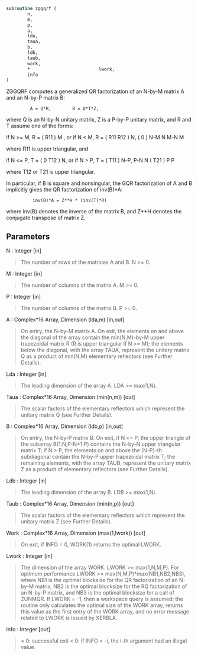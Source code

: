 ```fortran
subroutine zggqrf (
		n,
		m,
		p,
		a,
		lda,
		taua,
		b,
		ldb,
		taub,
		work,
		*                          lwork,
		info
)
```

 ZGGQRF computes a generalized QR factorization of an N-by-M matrix A
 and an N-by-P matrix B:

             A = Q*R,        B = Q*T*Z,

 where Q is an N-by-N unitary matrix, Z is a P-by-P unitary matrix,
 and R and T assume one of the forms:

 if N >= M,  R = ( R11 ) M  ,   or if N < M,  R = ( R11  R12 ) N,
                 (  0  ) N-M                         N   M-N
                    M

 where R11 is upper triangular, and

 if N <= P,  T = ( 0  T12 ) N,   or if N > P,  T = ( T11 ) N-P,
                  P-N  N                           ( T21 ) P
                                                      P

 where T12 or T21 is upper triangular.

 In particular, if B is square and nonsingular, the GQR factorization
 of A and B implicitly gives the QR factorization of inv(B)*A:

              inv(B)*A = Z**H * (inv(T)*R)

 where inv(B) denotes the inverse of the matrix B, and Z**H denotes the
 conjugate transpose of matrix Z.

## Parameters
N : Integer [in]
> The number of rows of the matrices A and B. N >= 0.

M : Integer [in]
> The number of columns of the matrix A.  M >= 0.

P : Integer [in]
> The number of columns of the matrix B.  P >= 0.

A : Complex*16 Array, Dimension (lda,m) [in,out]
> On entry, the N-by-M matrix A.
> On exit, the elements on and above the diagonal of the array
> contain the min(N,M)-by-M upper trapezoidal matrix R (R is
> upper triangular if N >= M); the elements below the diagonal,
> with the array TAUA, represent the unitary matrix Q as a
> product of min(N,M) elementary reflectors (see Further
> Details).

Lda : Integer [in]
> The leading dimension of the array A. LDA >= max(1,N).

Taua : Complex*16 Array, Dimension (min(n,m)) [out]
> The scalar factors of the elementary reflectors which
> represent the unitary matrix Q (see Further Details).

B : Complex*16 Array, Dimension (ldb,p) [in,out]
> On entry, the N-by-P matrix B.
> On exit, if N <= P, the upper triangle of the subarray
> B(1:N,P-N+1:P) contains the N-by-N upper triangular matrix T;
> if N > P, the elements on and above the (N-P)-th subdiagonal
> contain the N-by-P upper trapezoidal matrix T; the remaining
> elements, with the array TAUB, represent the unitary
> matrix Z as a product of elementary reflectors (see Further
> Details).

Ldb : Integer [in]
> The leading dimension of the array B. LDB >= max(1,N).

Taub : Complex*16 Array, Dimension (min(n,p)) [out]
> The scalar factors of the elementary reflectors which
> represent the unitary matrix Z (see Further Details).

Work : Complex*16 Array, Dimension (max(1,lwork)) [out]
> On exit, if INFO = 0, WORK(1) returns the optimal LWORK.

Lwork : Integer [in]
> The dimension of the array WORK. LWORK >= max(1,N,M,P).
> For optimum performance LWORK >= max(N,M,P)*max(NB1,NB2,NB3),
> where NB1 is the optimal blocksize for the QR factorization
> of an N-by-M matrix, NB2 is the optimal blocksize for the
> RQ factorization of an N-by-P matrix, and NB3 is the optimal
> blocksize for a call of ZUNMQR.
> If LWORK = -1, then a workspace query is assumed; the routine
> only calculates the optimal size of the WORK array, returns
> this value as the first entry of the WORK array, and no error
> message related to LWORK is issued by XERBLA.

Info : Integer [out]
> = 0:  successful exit
> < 0:  if INFO = -i, the i-th argument had an illegal value.


